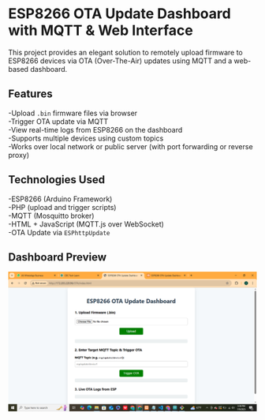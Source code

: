 # ESP8266 OTA Update Dashboard with MQTT & Web Interface  
This project provides an elegant solution to remotely upload firmware to ESP8266 devices via OTA (Over-The-Air) updates using MQTT and a web-based dashboard.
## Features  
-Upload `.bin` firmware files via browser  
-Trigger OTA update via MQTT  
-View real-time logs from ESP8266 on the dashboard  
-Supports multiple devices using custom topics  
-Works over local network or public server (with port forwarding or reverse proxy)  
## Technologies Used  
-ESP8266 (Arduino Framework)  
-PHP (upload and trigger scripts)  
-MQTT (Mosquitto broker)  
-HTML + JavaScript (MQTT.js over WebSocket)  
-OTA Update via `ESPhttpUpdate`
## Dashboard Preview  
![OTA Dashboard Screenshot](img/image1.png)












